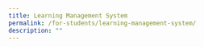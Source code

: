 ```yaml
---
title: Learning Management System
permalink: /for-students/learning-management-system/
description: ""
---
```

